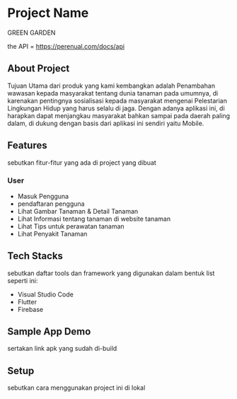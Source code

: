 # Project Name
GREEN GARDEN 

the API = https://perenual.com/docs/api

## About Project
Tujuan Utama dari produk yang kami kembangkan adalah Penambahan wawasan kepada masyarakat tentang dunia tanaman pada umumnya, di karenakan pentingnya sosialisasi kepada masyarakat mengenai Pelestarian Lingkungan Hidup yang harus selalu di jaga. 
Dengan adanya aplikasi ini, di harapkan dapat menjangkau masyarakat bahkan sampai pada daerah paling dalam, di dukung dengan basis dari aplikasi ini sendiri yaitu Mobile.


## Features
sebutkan fitur-fitur yang ada di project yang dibuat

### User
- Masuk Pengguna
- pendaftaran pengguna
- Lihat Gambar Tanaman & Detail Tanaman
- Lihat Informasi tentang tanaman di website tanaman
- Lihat Tips untuk perawatan tanaman
- Lihat Penyakit Tanaman


## Tech Stacks
sebutkan daftar tools dan framework yang digunakan dalam bentuk list seperti ini:
- Visual Studio Code
- Flutter
- Firebase

## Sample App Demo
sertakan link apk yang sudah di-build

## Setup 
sebutkan cara menggunakan project ini di lokal